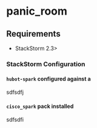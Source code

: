 # panic_room

## Requirements

* StackStorm 2.3> 


### StackStorm Configuration

#### `hubot-spark` configured against a 

sdfsdfj


#### `cisco_spark` pack installed

sdfsdfi
